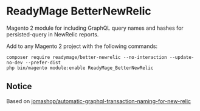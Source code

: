 # ReadyMage BetterNewRelic

Magento 2 module for including GraphQL query names and hashes for persisted-query in NewRelic reports.

Add to any Magento 2 project with the following commands:

  ```shell
  composer require readymage/better-newrelic --no-interaction --update-no-dev --prefer-dist
  php bin/magento module:enable ReadyMage_BetterNewRelic
  ```

## Notice

Based on [jomashop/automatic-graphql-transaction-naming-for-new-relic](https://github.com/joma-webdevs/automatic-graphql-transaction-naming-for-new-relic)